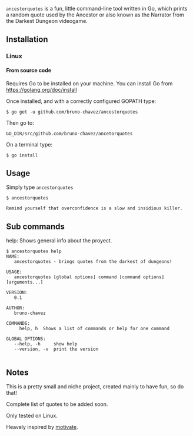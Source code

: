 `ancestorquotes` is a fun, little command-line tool written in Go,
which prints a random quote used by the Ancestor or also known as
the Narrator from the Darkest Dungeon videogame.

## Installation


### Linux

#### From source code

Requires Go to be installed on your machine. You can install Go from
https://golang.org/doc/install

Once installed, and with a correctly configured GOPATH type:

```
$ go get -u github.com/bruno-chavez/ancestorquotes
```


Then go to:

```
GO_DIR/src/github.com/bruno-chavez/ancetorquotes
```

On a terminal type:

```
$ go install
```


## Usage

Simply type `ancestorquotes`
```
$ ancestorquotes

Remind yourself that overconfidence is a slow and insidious killer.
```

## Sub commands

help: Shows general info about the proyect.

```
$ ancestorquotes help
NAME:
   ancestorquotes - brings quotes from the darkest of dungeons!

USAGE:
   ancestorquotes [global options] command [command options] [arguments...]

VERSION:
   0.1

AUTHOR:
   bruno-chavez

COMMANDS:
     help, h  Shows a list of commands or help for one command

GLOBAL OPTIONS:
   --help, -h     show help
   --version, -v  print the version


```

## Notes

This is a pretty small and niche project, created mainly to have fun,
so do that!

Complete list of quotes to be added soon.

Only tested on Linux.

Heavely inspired by [motivate](https://github.com/mubaris/motivate).
